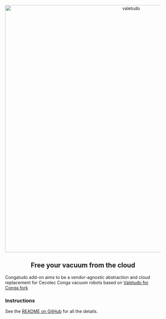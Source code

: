 <div align="center">
    <img src="https://github.com/txitxo0/congatudo-add-on/blob/main/images/logo.png?raw=true" width="800" alt="valetudo">
    <p align="center"><h2>Free your vacuum from the cloud</h2></p>
</div>

Congatudo add-on aims to be a vendor-agnostic abstraction and cloud replacement for Cecotec Conga vacuum robots based on [Valetudo for Conga fork](https://github.com/adrigzr/Valetudo)

### Instructions

See the [README on GitHub](https://github.com/txitxo0/congatudo-add-on) for all the details.
